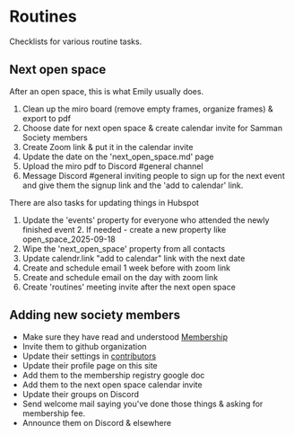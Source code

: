 # Routines

Checklists for various routine tasks.

## Next open space

After an open space, this is what Emily usually does.

1. Clean up the miro board (remove empty frames, organize frames) & export to pdf
2. Choose date for next open space & create calendar invite for Samman Society members
3. Create Zoom link & put it in the calendar invite
4. Update the date on the 'next_open_space.md' page
5. Upload the miro pdf to Discord #general channel
6. Message Discord #general inviting people to sign up for the next event and give them the signup link and the 'add to calendar' link.

There are also tasks for updating things in Hubspot

1. Update the 'events' property for everyone who attended the newly finished event 
   2. If needed - create a new property like open_space_2025-09-18
2. Wipe the 'next_open_space' property from all contacts 
3. Update calendr.link "add to calendar" link with the next date 
4. Create and schedule email 1 week before with zoom link 
5. Create and schedule email on the day with zoom link
6. Create 'routines' meeting invite after the next open space

## Adding new society members
* Make sure they have read and understood [Membership](https://sammancoaching.org/society/membership.html)
* Invite them to github organization
* Update their settings in [contributors](_data/contributors.yml)
* Update their profile page on this site
* Add them to the membership registry google doc
* Add them to the next open space calendar invite
* Update their groups on Discord
* Send welcome mail saying you've done those things & asking for membership fee.
* Announce them on Discord & elsewhere


